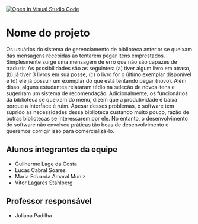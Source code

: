 [![Open in Visual Studio Code](https://classroom.github.com/assets/open-in-vscode-718a45dd9cf7e7f842a935f5ebbe5719a5e09af4491e668f4dbf3b35d5cca122.svg)](https://classroom.github.com/online_ide?assignment_repo_id=13066646&assignment_repo_type=AssignmentRepo)

# Nome do projeto
Os usuários do sistema de gerenciamento de biblioteca anterior se queixam das mensagens recebidas ao
tentarem pegar itens emprestados. Simplesmente surge uma mensagem de erro que não são capazes de
traduzir. As possibilidades são as seguintes: (a) tiver algum livro em atraso, (b) já tiver 3 livros em sua posse,
(c) o livro for o último exemplar disponível e (d) ele já possuir um exemplar do que está tentando pegar
(novo). Além disso, alguns estudantes relataram tédio na seleção de novos itens e sugeriram um sistema
de recomendação. Adicionalmente, os funcionários da biblioteca se queixam do menu, dizem que a
produtividade é baixa porque a interface é ruim. Apesar desses problemas, o software tem suprido as
necessidades dessa biblioteca custando muito pouco, razão de outras bibliotecas se interessarem por ele.
No entanto, o desenvolvimento do software não envolveu práticas tão boas de desenvolvimento e
queremos corrigir isso para comercializá-lo.

## Alunos integrantes da equipe

* Guilherme Lage da Costa
* Lucas Cabral Soares
* Maria Eduarda Amaral Muniz
* Vitor Lagares Stahlberg

## Professor responsável 

* Juliana Padilha

